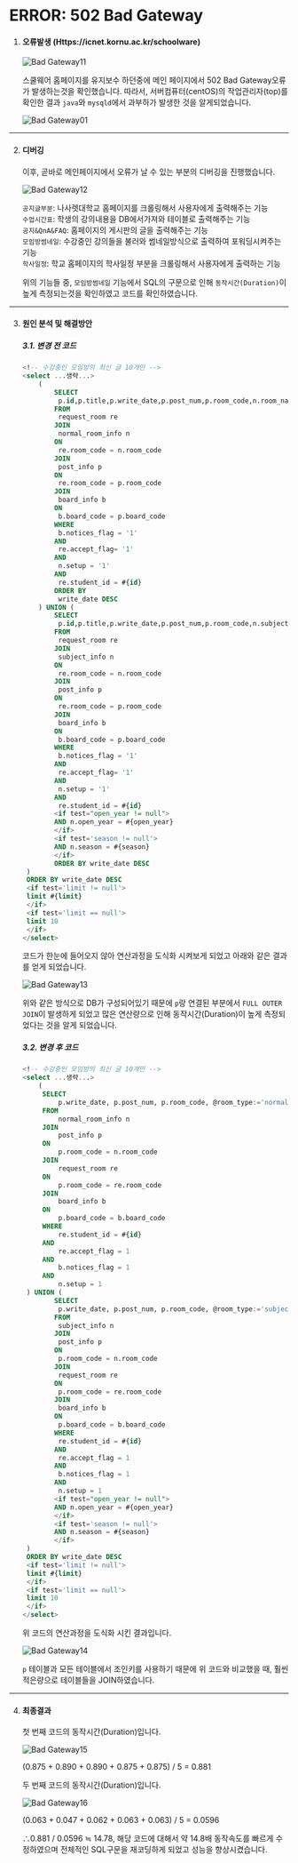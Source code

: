 # ERROR: 502 Bad Gateway



1. #### 오류발생 (Https://icnet.kornu.ac.kr/schoolware)

   ![Bad Gateway11](https://user-images.githubusercontent.com/43952470/106335518-58f36d80-62d0-11eb-908e-df6949bb6ab2.PNG)

   스쿨웨어 홈페이지를 유지보수 하던중에 메인 페이지에서 502 Bad Gateway오류가 발생하는것을 확인했습니다. 따라서, 서버컴퓨터(centOS)의 작업관리자(top)를 확인한 결과 `java`와 `mysqld`에서 과부하가 발생한 것을 알게되었습니다.

   

   ![Bad Gateway01](https://user-images.githubusercontent.com/43952470/106335544-614ba880-62d0-11eb-9cd4-1100f46197f8.PNG)

   

---

2. #### 디버깅

   이후, 곧바로 메인페이지에서 오류가 날 수 있는 부분의 디버깅을 진행했습니다.

   

   ![Bad Gateway12](https://user-images.githubusercontent.com/43952470/106335560-6872b680-62d0-11eb-86c8-eb5f7e648c20.PNG)

   
   
   `공지글부분`: 나사렛대학교 홈페이지를 크롤링해서 사용자에게 출력해주는 기능<br/>
   `수업시간표`: 학생의 강의내용을 DB에서가져와 테이블로 출력해주는 기능<br/>
   `공지&QnA&FAQ`: 홈페이지의 게시판의 글을 출력해주는 기능<br/>
   `모임방썸네일`: 수강중인 강의들을 불러와 썸네일방식으로 출력하여 포워딩시켜주는 기능<br/>
   `학사일정`: 학교 홈페이지의 학사일정 부분을 크롤링해서 사용자에게 출력하는 기능<br/>

   

   위의 기능들 중, `모임방썸네일` 기능에서 SQL의 구문으로 인해 `동작시간(Duration)`이 높게 측정되는것을 확인하였고 코드를 확인하였습니다.

   

---

3. #### 원인 분석 및 해결방안

   ##### 3.1. 변경 전 코드

   ``` sql
   <!-- 수강중인 모임방의 최신 글 10개만 -->
   <select ...생략...>
       (
           SELECT
           	p.id,p.title,p.write_date,p.post_num,p.room_code,n.room_name,@room_type:='normal' as room_type,b.board_type
           FROM
           	request_room re
           JOIN
           	normal_room_info n
           ON
           	re.room_code = n.room_code
           JOIN
           	post_info p
           ON
           	re.room_code = p.room_code
           JOIN
           	board_info b
           ON
           	b.board_code = p.board_code
           WHERE
           	b.notices_flag = '1'
           AND
           	re.accept_flag= '1'
           AND
           	n.setup = '1'
           AND
           	re.student_id = #{id}
           ORDER BY
           	write_date DESC
       ) UNION (
           SELECT
           	p.id,p.title,p.write_date,p.post_num,p.room_code,n.subject_name as room_name,@room_type:='subject' as room_type,b.board_type
           FROM
           	request_room re
           JOIN
           	subject_info n
           ON
           	re.room_code = n.room_code
           JOIN
           	post_info p
           ON
           	re.room_code = p.room_code
           JOIN
           	board_info b
           ON
           	b.board_code = p.board_code
           WHERE
           	b.notices_flag = '1'
           AND
           	re.accept_flag= '1'
           AND
           	n.setup = '1'
           AND
           	re.student_id = #{id}
           <if test="open_year != null">
           AND n.open_year = #{open_year}
           </if>
           <if test='season != null'>
           AND n.season = #{season}
           </if>
           ORDER BY write_date DESC
   	)
   	ORDER BY write_date DESC
   	<if test='limit != null'>
   	limit #{limit}
   	</if>
   	<if test='limit == null'>
   	limit 10
   	</if>
   </select>
   ```

   코드가 한눈에 들어오지 않아 연산과정을 도식화 시켜보게 되었고 아래와 같은 결과를 얻게 되었습니다.

   

   ![Bad Gateway13](https://user-images.githubusercontent.com/43952470/106335571-70caf180-62d0-11eb-81fa-cc7699ad7911.PNG)

   

   위와 같은 방식으로 DB가 구성되어있기 때문에 `p`랑 연결된 부분에서 `FULL OUTER JOIN`이 발생하게 되었고 많은 연산량으로 인해 동작시간(Duration)이 높게 측정되었다는 것을 알게 되었습니다.

   

   ##### 3.2. 변경 후 코드

   ``` sql
   <!-- 수강중인 모임방의 최신 글 10개만 -->
   <select ...생략...>
       (
       	SELECT
   			p.write_date, p.post_num, p.room_code, @room_type:='normal' as room_type, p.title
   		FROM
   			normal_room_info n
   		JOIN
   			post_info p
   		ON
   			p.room_code = n.room_code
   		JOIN
   			request_room re
   		ON
   			p.room_code = re.room_code
   		JOIN
   			board_info b
   		ON
   			p.board_code = b.board_code
   		WHERE
   			re.student_id = #{id}
   		AND
   			re.accept_flag = 1
   		AND
   			b.notices_flag = 1
   		AND
   			n.setup = 1
   	) UNION (
           SELECT
           	p.write_date, p.post_num, p.room_code, @room_type:='subject' as room_type, p.title
           FROM
           	subject_info n
           JOIN
           	post_info p
           ON
           	p.room_code = n.room_code
           JOIN
           	request_room re
           ON
           	p.room_code = re.room_code
           JOIN
           	board_info b
           ON
           	p.board_code = b.board_code
           WHERE
           	re.student_id = #{id}
           AND
           	re.accept_flag = 1
           AND
           	b.notices_flag = 1
           AND
           	n.setup = 1
           <if test="open_year != null">
           AND n.open_year = #{open_year}
           </if>
           <if test='season != null'>
           AND n.season = #{season}
           </if>
   	)
   	ORDER BY write_date DESC
   	<if test='limit != null'>
   	limit #{limit}
   	</if>
   	<if test='limit == null'>
   	limit 10
   	</if>
   </select>
   ```

   위 코드의 연산과정을 도식화 시킨 결과입니다.

   

   ![Bad Gateway14](https://user-images.githubusercontent.com/43952470/106335589-77f1ff80-62d0-11eb-8c45-19a1c28b26f7.PNG)

   `p` 테이블과 모든 테이블에서 조인키를 사용하기 때문에 위 코드와 비교했을 때, 훨씬 적은량으로 테이블들을 JOIN하였습니다.

   

---

4. #### 최종결과

   첫 번째 코드의 동작시간(Duration)입니다.

   

   ![Bad Gateway15](https://user-images.githubusercontent.com/43952470/106335595-7cb6b380-62d0-11eb-9930-3dd136537756.PNG)

   (0.875 + 0.890 + 0.890 + 0.875 + 0.875) / 5 = 0.881

   

   두 번째 코드의 동작시간(Duration)입니다.

   

   ![Bad Gateway16](https://user-images.githubusercontent.com/43952470/106335601-804a3a80-62d0-11eb-8b80-3f724b08b6be.PNG)

   (0.063 + 0.047 + 0.062 + 0.063 + 0.063) / 5 = 0.0596

   ∴0.881 / 0.0596 ≒ 14.78,
   해당 코드에 대해서 약 14.8배 동작속도를 빠르게 수정하였으며 전체적인 SQL구문을 재코딩하게 되었고 성능을 향상시켰습니다.

   

